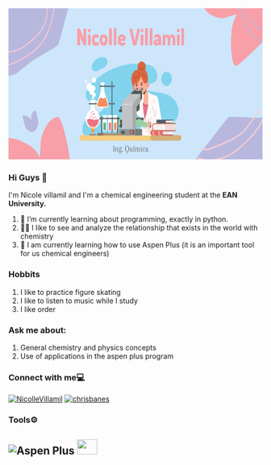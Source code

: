 <img src="https://github.com/NicolleVillamil/NicolleVillamil/blob/main/yo%20mejor.png" width="3000" height="300">

### Hi Guys 👋
I'm Nicole villamil and I'm a chemical engineering student at the **EAN University.**

1. 🌱 I’m currently learning about programming, exactly in python.
2. 👩‍🔬 I like to see and analyze the relationship that exists in the world with chemistry
3. 👩‍ I am currently learning how to use Aspen Plus (it is an important tool for us chemical engineers)

### Hobbits
1. I like to practice figure skating
2. I like to listen to music while I study
3. I like order

### Ask me about:
1. General chemistry and physics concepts
2. Use of applications in the aspen plus program

### Connect with me💻
<p align="left">
<a href="https://instagram.com/nicollevillamil_?igshid=YmMyMTA2M2Y="><img align="center" src="https://cdn-icons-png.flaticon.com/512/174/174855.png" alt="NicolleVillamil" height="30" width="30" /></a>
<a href="http://www.linkedin.com/in/nicolle-villamil" target="_blank"><img align="center" src="https://cdn.jsdelivr.net/npm/simple-icons@3.0.1/icons/linkedin.svg" alt="chrisbanes" height="30" width="30" /></a>

### Tools⚙️
<h2 align=>
<b> <img src="https://images.squarespace-cdn.com/content/v1/5d52f0d708034a000126d1dd/1566323993201-S8CFIV3EGFYE7GSVZGZV/Aspen+Plus_Logo.png?format=1000w" alt="Aspen Plus" width="100" height="40"/> <img src="https://upload.wikimedia.org/wikipedia/commons/2/21/Matlab_Logo.png" width="40" height="30"/> 

<!--
**NicolleVillamil/NicolleVillamil** is a ✨ _special_ ✨ repository because its `README.md` (this file) appears on your GitHub profile.
